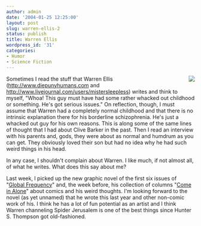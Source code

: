 ```yaml
---
author: admin
date: '2004-01-25 12:25:00'
layout: post
slug: warren-ellis-2
status: publish
title: Warren Ellis
wordpress_id: '31'
categories:
- Humor
- Science Fiction
---
```

<img src="http://www.arcanology.com/images/nn020510.jpg" align="right" /> Sometimes I read the stuff that Warren Ellis (<a href="http://www.diepunyhumans.com/">http://www.diepunyhumans.com</a> and <a href="http://www.livejournal.com/mistersleepless">http://www.livejournal.com/users/mistersleepless</a>) writes and think to myself, "Whoa! This guy must have had some rather whacked out childhood or something. He's got serious issues." On reflection, though, I must assume that Warren had a completely normal childhood and that there is no intrinsic explanation there for his borderline schizophrenia. He's just a whacked out guy for his own reasons. This is along some of the same lines of thought that I had about Clive Barker in the past. Then I read an interview with his parents and, gods, they were about as normal and humdrum as you can get. They obviously loved their son but had no idea why he had such weird things in his head.

In any case, I shouldn't complain about Warren. I like much, if not almost all, of what he writes. What does this say about me?

Last week, I picked up the new graphic novel of the first six issues of "<a href="http://www.globalfrequency.org/">Global Frequency</a>" and, the week before, his collection of columns "<a href="http://www.amazon.com/exec/obidos/tg/detail/-/0970936001/">Come in Alone</a>" about comics and his weird thoughts. I'm looking forward to the novel (as yet unnamed) that he wrote this last year and other non-comic work of his. I think he has a lot of fun potential as an artist and I think Warren channeling Spider Jerusalem is one of the best things since Hunter S. Thompson got old-fashioned.
